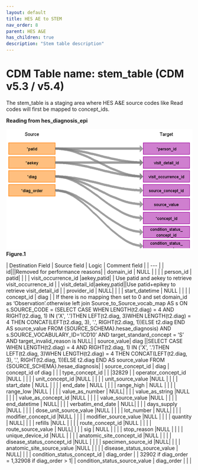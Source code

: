 ```yaml
---
layout: default
title: HES AE to STEM
nav_order: 8
parent: HES A&E
has_children: true
description: "Stem table description"
---
```


# CDM Table name: stem_table (CDM v5.3 / v5.4)

The stem_table is a staging area where HES A&E source codes like Read codes will first be mapped to concept_ids.

**Reading from hes_diagnosis_epi**

![](images/image12.png)
**Figure.1**

| Destination Field | Source field | Logic | Comment field |
| --- | 
| id|||Removed for performance reasons|
| domain_id | NULL | | |
| person_id | patid| | |
| visit_occurrence_id |aekey,patid| | Use patid and aekey to retrieve visit_occurrence_id |
| visit_detail_id|aekey,patid||Use patid+epikey to retrieve visit_detail_id |
| provider_id | NULL| | |
| start_datetime | NULL | | |
| concept_id | diag | | If there is no mapping then set to 0 and set domain_id as ‘Observation’.otherwise left join Source_to_Source_vocab_map AS s ON s.SOURCE_CODE = (SELECT CASE WHEN LENGTH(t2.diag) = 4 AND RIGHT(t2.diag, 1) IN ('X', '.')THEN LEFT(t2.diag, 3)WHEN LENGTH(t2.diag) = 4 THEN CONCAT(LEFT(t2.diag, 3), '.', RIGHT(t2.diag, 1))ELSE t2.diag END AS source_value FROM {SOURCE_SCHEMA}.hesae_diagnosis) AND s.SOURCE_VOCABULARY_ID=’ICD10’ AND target_standard_concept = ‘S’ AND target_invalid_reason is NULL|
| source_value| diag ||SELECT CASE WHEN LENGTH(t2.diag) = 4 AND RIGHT(t2.diag, 1) IN ('X', '.')THEN LEFT(t2.diag, 3)WHEN LENGTH(t2.diag) = 4 THEN CONCAT(LEFT(t2.diag, 3), '.', RIGHT(t2.diag, 1))ELSE t2.diag END AS source_value FROM {SOURCE_SCHEMA}.hesae_diagnosis|
| source_concept_id | diag | concept_id of diag | |
| type_concept_id |  | |32829 |
| operator_concept_id |NULL | | |
| unit_concept_id |NULL  | | |
| unit_source_value |NULL | | |
| start_date | NULL | | |
| end_date | NULL | | |
| range_high | NULL | | |
| range_low |NULL | | |
| value_as_number | NULL| | |
| value_as_string |NULL | | |
| value_as_concept_id |NULL | | |
| value_source_value |NULL | | |
| end_datetime | NULL| | |
| verbatim_end_date | NULL| | | 
| days_supply |NULL | | |
| dose_unit_source_value |NULL | | |
| lot_number | NULL| | |
| modifier_concept_id |NULL  | | |
| modifier_source_value |NULL | | |
| quantity | NULL| | |
| refills |NULL | | |
| route_concept_id |NULL | | |
| route_source_value | NULL| | |
| sig | NULL | | |
| stop_reason |NULL | | |
| unique_device_id |NULL | | |
| anatomic_site_concept_id |NULL | | |
| disease_status_concept_id |NULL  | | |
| specimen_source_id |NULL| | |
| anatomic_site_source_value |NULL | | |
| disease_status_source_value | NULL| | |
| condition_status_concept_id | diag_order | | 32902 if diag_order = 1,32908 if diag_order > 1|
| condition_status_source_value | diag_order | | |